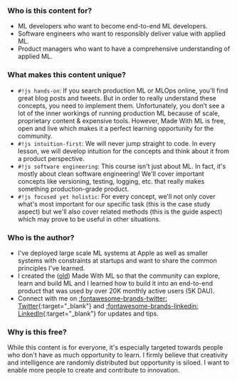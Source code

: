 ### Who is this content for?
- ML developers who want to become end-to-end ML developers.
- Software engineers who want to responsibly deliver value with applied ML.
- Product managers who want to have a comprehensive understanding of applied ML.

### What makes this content unique?
- `#!js hands-on`: If you search production ML or MLOps online, you'll find great blog posts and tweets. But in order to really understand these concepts, you need to implement them. Unfortunately, you don’t see a lot of the inner workings of running production ML because of scale, proprietary content & expensive tools. However, Made With ML is free, open and live which makes it a perfect learning opportunity for the community.
- `#!js intuition-first`: We will never jump straight to code. In every lesson, we will develop intuition for the concepts and think about it from a product perspective.
- `#!js software engineering`: This course isn't just about ML. In fact, it's mostly about clean software engineering! We'll cover important concepts like versioning, testing, logging, etc. that really makes something production-grade product.
- `#!js focused yet holistic`: For every concept, we'll not only cover what's most important for our specific task (this is the case study aspect) but we'll also cover related methods (this is the guide aspect) which may prove to be useful in other situations.

### Who is the author?
- I've deployed large scale ML systems at Apple as well as smaller systems with constraints at startups and want to share the common principles I've learned.
- I created the ([old](hhttps://twitter.com/madewithml/status/1284503478685978625)) Made With ML so that the community can explore, learn and build ML and I learned how to build it into an end-to-end product that was used by over 20K monthly active users (5K DAU).
- Connect with me on [:fontawesome-brands-twitter: Twitter](https://twitter.com/GokuMohandas){:target="_blank"} and [:fontawesome-brands-linkedin: LinkedIn](https://www.linkedin.com/in/goku){:target="_blank"} for updates and tips.

### Why is this free?
While this content is for everyone, it's especially targeted towards people who don't have as much opportunity to learn. I firmly believe that creativity and intelligence are randomly distributed but opportunity is siloed. I want to enable more people to create and contribute to innovation.

